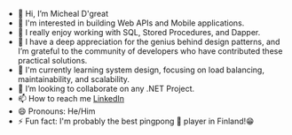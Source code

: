 - 👋 Hi, I’m Micheal D'great
- 👀 I'm interested in building Web APIs and Mobile applications.
- 💖 I really enjoy working with SQL, Stored Procedures, and Dapper.
- 🤯 I have a deep appreciation for the genius behind design patterns, and I’m grateful to the community of developers who have contributed these practical solutions.
- 🌱 I'm currently learning system design, focusing on load balancing, maintainability, and scalability.
- 💞️ I’m looking to collaborate on any .NET Project.
- 📫 How to reach me [LinkedIn](https://www.linkedin.com/in/micheal-shodamola-4400b528b/)
- 😄 Pronouns: He/Him
- ⚡ Fun fact: I'm probably the best pingpong 🏓 player in Finland!😁
